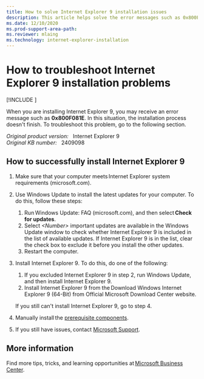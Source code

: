 ```yaml
---
title: How to solve Internet Explorer 9 installation issues
description: This article helps solve the error messages such as 0x800F081E that may occur during the installation of Internet Explorer 9.
ms.date: 12/10/2020
ms.prod-support-area-path: 
ms.reviewer: mlaing
ms.technology: internet-explorer-installation
---
```

# How to troubleshoot Internet Explorer 9 installation problems

[!INCLUDE [](../includes/browsers-important.md)]

When you are installing Internet Explorer 9, you may receive an error message such as **0x800F081E**. In this situation, the installation process doesn't finish. To troubleshoot this problem, go to the following section.

_Original product version:_ &nbsp; Internet Explorer 9  
_Original KB number:_ &nbsp; 2409098

## How to successfully install Internet Explorer 9

1. Make sure that your computer meets Internet Explorer system requirements (microsoft.com).
2. Use Windows Update to install the latest updates for your computer. To do this, follow these steps:
    1. Run Windows Update: FAQ (microsoft.com), and then select **Check for updates**.
    2. Select *\<Number>* important updates are available in the Windows Update window to check whether Internet Explorer 9 is included in the list of available updates. If Internet Explorer 9 is in the list, clear the check box to exclude it before you install the other updates.
    3. Restart the computer.

3. Install Internet Explorer 9. To do this, do one of the following:
   1. If you excluded Internet Explorer 9 in step 2, run Windows Update, and then install Internet Explorer 9.
   2. Install Internet Explorer 9 from the Download Windows Internet Explorer 9 (64-Bit) from Official Microsoft Download Center website.

   If you still can't install Internet Explorer 9, go to step 4.

4. Manually install the [prerequisite components](/troubleshoot/browsers/prerequisites-for-installing-ie-9).
5. If you still have issues, contact [Microsoft Support](https://support.microsoft.com/contactus/?ws=support).

## More information

Find more tips, tricks, and learning opportunities at [Microsoft Business Center](https://businessaccount.microsoft.com/).
